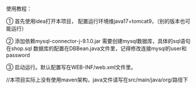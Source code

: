 使用教程：

①
首先使用idea打开本项目，
配置运行环境维java17+tomcat9，（别的版本也可能运行）

②
添加依赖mysql-connector-j-9.1.0.jar
需要创建mysql数据库，具体的sql语句在shop.sql
数据库的配置在DBBean.java文件里，记得修改连接mysql的user和password

③
启动运行。默认配置写在WEB-INF/web.xml文件里。


//本项目实际上没有使用maven架构，java文件请写在src/main/java/org/路径下
